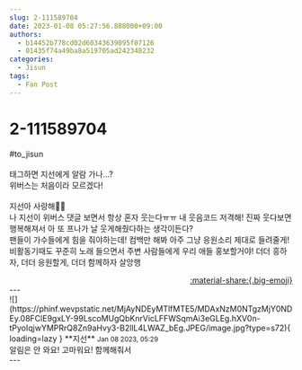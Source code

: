 ```yaml
---
slug: 2-111589704
date: 2023-01-08 05:27:56.888000+09:00
authors:
  - b14452b778cd02d60343639095f07126
  - 01435f74a49ba8a519705ad242348232
categories:
  - Jisun
tags:
  - Fan Post
---
```


# 2-111589704

<div class="post-container" markdown="1">
<div class="content-container md-sidebar__scrollwrap" markdown="1">

\#to_jisun <br><br>태그하면 지선에게 알람 가나...?<br>위버스는 처음이라 모르겠다! <br><br>지선아 사랑해🫶🏻<br>나 지선이 위버스 댓글 보면서 항상 혼자 웃는다ㅠㅠ 내 웃음코드 저격해! 진짜 웃다보면 행복해져서 아 또 프나가 날 웃게해줬다하는 생각이든다?<br>팬들이 가수들에게 힘을 줘야하는데! 컴백만 해봐 아주 그냥 응원소리 제대로 들려줄게! 비활동기때도 꾸준히 노래 들으면서 주변 사람들에게 우리 애들 홍보할거야! 더더 흥하자, 더더 응원할게, 더더 함께하자 살앙행

</div>
</div>

<div style="text-align: right;" markdown="1">
<a href="https://weverse.io/fromis9/fanpost/2-111589704" style="text-align: right;">:material-share:{.big-emoji}</a>
</div>
---

<div class="comments-container md-sidebar__scrollwrap" markdown="1">
<div class="comment" markdown="1">
<div class='id-container' markdown="1">
![](https://phinf.wevpstatic.net/MjAyNDEyMTlfMTE5/MDAxNzM0NTgzMjY0NDEy.08FClE9gxLY-99LscoMUgQbKnrVicLFFWSqmAi3eGLEg.hXV0n-tPyoIqjwYMPRrQ8Zn9aHvy3-B2llL4LWAZ_bEg.JPEG/image.jpg?type=s72){ loading=lazy }
**<span class="artist">지선</span>** <small>Jan 08 2023, 05:29</small><br>
</div>
<div class='comment-body' markdown="1">
알림은 안 와요! 고마워요! 함께해줘서
</div>
</div>
</div>
---
